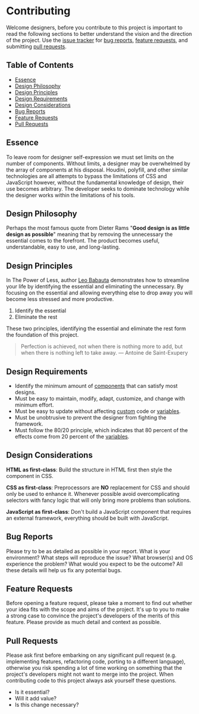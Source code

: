 # Contributing

Welcome designers, before you contribute to this project is important to read the
following sections to better understand the vision and the direction of the project.
Use the [issue tracker](https://github.com/jacobxperez/essentials/issues) for
[bug reports](#bug-reports), [feature requests](#feature-requests), and submitting
[pull requests](#pull-requests).

## Table of Contents

* [Essence](#essence)
* [Design Philosophy](#design-philosophy)
* [Design Principles](#design-principles)
* [Design Requirements](#design-requirements)
* [Design Considerations](#design-considerations)
* [Bug Reports](#bug-reports)
* [Feature Requests](#feature-requests)
* [Pull Requests](#pull-requests)

## Essence
To leave room for designer self-expression we must set limits on the number of
components. Without limits, a designer may be overwhelmed by the array of
components at his disposal. Houdini, polyfill, and other similar technologies
are all attempts to bypass the limitations of CSS and JavaScript however,
without the fundamental knowledge of design, their use becomes arbitrary. The
developer seeks to dominate technology while the designer works within the
limitations of his tools.

## Design Philosophy

Perhaps the most famous quote from Dieter Rams "**Good design is as little design
as possible**" meaning that by removing the unnecessary the essential comes to the
forefront. The product becomes useful, understandable, easy to use, and long-lasting.

## Design Principles

In The Power of Less, author [Leo Babauta](https://leobabauta.com/) demonstrates
how to streamline your life by identifying the essential and eliminating the
unnecessary. By focusing on the essential and allowing everything else to drop
away you will become less stressed and more productive.

1. Identify the essential
2. Eliminate the rest

These two principles, identifying the essential and eliminate the rest form the
foundation of this project.

> Perfection is achieved, not when there is nothing more to add, but when there is nothing left to take away.
> — Antoine de Saint-Exupery

## Design Requirements

* Identify the minimum amount of [components](https://github.com/jacobxperez/essentials/tree/master/css/less/core/components) that can satisfy most designs.
* Must be easy to maintain, modify, adapt, customize, and change with minimum effort.
* Must be easy to update without affecting [custom](https://github.com/jacobxperez/essentials/blob/master/css/less/custom.less) code or [variables](https://github.com/jacobxperez/essentials/blob/master/css/less/variables.less).
* Must be unobtrusive to prevent the designer from fighting the framework.
* Must follow the 80/20 principle, which indicates that 80 percent of the effects come from 20 percent of the [variables](https://github.com/jacobxperez/essentials/blob/master/css/less/variables.less).

## Design Considerations

**HTML as first-class**: Build the structure in HTML first then style the
component in CSS.

**CSS as first-class**: Preprocessors are **NO** replacement for CSS and should
only be used to enhance it. Whenever possible avoid overcomplicating selectors
with fancy logic that will only bring more problems than solutions.

**JavaScript as first-class**: Don't build a JavaScript component that requires
an external framework, everything should be built with JavaScript.

## Bug Reports

Please try to be as detailed as possible in your report. What is your environment?
What steps will reproduce the issue? What browser(s) and OS experience the problem?
What would you expect to be the outcome? All these details will help us fix any
potential bugs.

## Feature Requests

Before opening a feature request, please take a moment to find out whether your
idea fits with the scope and aims of the project. It's up to you to make a strong
case to convince the project's developers of the merits of this feature. Please
provide as much detail and context as possible.

## Pull Requests

Please ask first before embarking on any significant pull request (e.g. implementing
features, refactoring code, porting to a different language), otherwise you
risk spending a lot of time working on something that the project's developers
might not want to merge into the project. When contributing code to this
project always ask yourself these questions.

* Is it essential?
* Will it add value?
* Is this change necessary?

